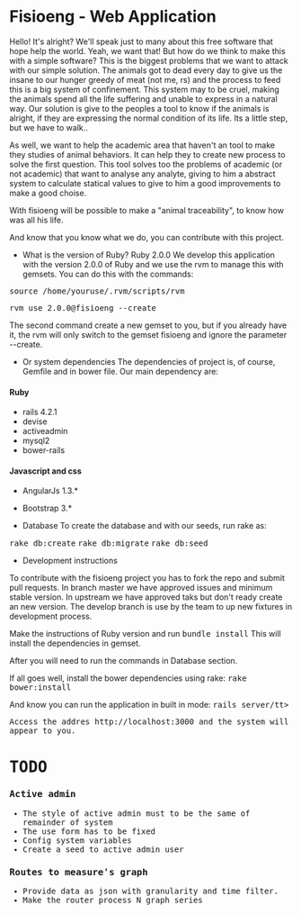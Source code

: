 # Fisioeng - Web Application

Hello! It's alright?
We'll speak just to many about this free software that hope help the world. Yeah, we want that! But how do we think to make this with a simple software? This is the biggest problems that we want to attack with our simple solution.
The animals got to dead every day to give us the insane to our hunger greedy of meat (not me, rs)  and the process to feed this is a big system of confinement. This system may to be cruel, making the animals spend all the life suffering and unable to express in a natural way.
Our solution is give to the peoples a tool to know if the animals is alright, if they are expressing the normal condition of its life. Its a little step, but we have to walk..

As well, we want to help the academic area that haven't an tool to make they studies of animal behaviors. It can help they to create new process to solve the first question.
This tool solves too the problems of academic (or not academic) that want to analyse any analyte, giving to him a abstract system to calculate statical values to give to him a good improvements to make a good choise.

With fisioeng will be possible to make a "animal traceability", to know how was all his life.

And know that you know what we do, you can contribute with this project.

* What is the version of Ruby? Ruby 2.0.0
 We develop this application with the version 2.0.0 of Ruby and we use the rvm to manage this with gemsets. 
 You can do this with the commands:

<tt>source /home/youruse/.rvm/scripts/rvm </tt>

<tt>rvm use 2.0.0@fisioeng --create </tt>

The second command create a new gemset to you, but if you already have it, the rvm will only switch to the gemset fisioeng and ignore the parameter --create.

* Or system dependencies
 The dependencies of project is, of course, Gemfile and in bower file.
 Our main dependency are:
 #### Ruby
  * rails 4.2.1
  * devise
  * activeadmin
  * mysql2
  * bower-rails

 #### Javascript and css
  * AngularJs 1.3.*
  * Bootstrap 3.*

* Database
 To create the database and with our seeds, run rake as:

<tt>rake db:create</tt>
<tt>rake db:migrate</tt>
<tt>rake db:seed</tt>

* Development instructions

 To contribute with the fisioeng project you has to fork the repo and submit pull requests. 
 In branch master we have approved issues and minimum stable version. In upstream we have approved taks but don't ready create an new version. The develop branch is use by the team to up new fixtures in development process.
 
 Make the instructions of Ruby version and run
 <tt>bundle install</tt>
 This will install the dependencies in gemset.
 
 After you will need to run the commands in Database section.
 
 If all goes well, install the bower dependencies using rake:
 <tt>rake bower:install</tt>

 And know you can run the application in built in mode:
 <tt>rails server/tt>
 
 Access the addres http://localhost:3000 and the system will appear to you.

 # TODO
 ### Active admin
  * The style of active admin must to be the same of remainder of system
  * The use form has to be fixed
  * Config system variables
  * Create a seed to active admin user

 ### Routes to measure's graph
  * Provide data as json with granularity and time filter.
  * Make the router process N graph series

 
